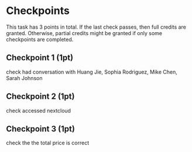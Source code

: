 # Checkpoints

This task has 3 points in total. If the last check passes, then full credits are
granted. Otherwise, partial credits might be granted if only some checkpoints are
completed.

## Checkpoint 1 (1pt)

check had conversation with Huang Jie, Sophia Rodriguez, Mike Chen, Sarah Johnson

## Checkpoint 2 (1pt)

check accessed nextcloud

## Checkpoint 3 (1pt)

check the the total price is correct

